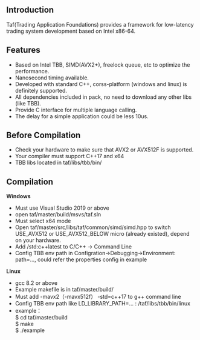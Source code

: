 ## Introduction
Taf(Trading Application Foundations) provides a framework for low-latency trading system development based on Intel x86-64.

## Features
* Based on Intel TBB, SIMD(AVX2+), freelock queue, etc to optimize the performance.
* Nanosecond timing available.
* Developed with standard C++, corss-platform (windows and linux) is definitely supported.
* All dependencies included in pack, no need to download any other libs (like TBB).
* Provide C interface for multiple language calling.
* The delay for a simple application could be less 10us.

## Before Compilation
* Check your hardware to make sure that AVX2 or AVX512F is supported.
* Your compiler must support C++17 and x64
* TBB libs located in taf/libs/tbb/bin/

## Compilation
**Windows**
  * Must use Visual Studio 2019 or above
  * open taf/master/build/msvs/taf.sln
  * Must select x64 mode
  * Open taf/master/src/libs/taf/common/simd/simd.hpp to switch USE_AVX512 or USE_AVX512_BELOW micro (already existed), depend on your hardware.
  * Add /std:c++latest to C/C++ -> Command Line
  * Config TBB env path in Configration->Debugging->Environment: path=..., could refer the properties config in example
  
**Linux**
  * gcc 8.2 or above
  * Example makefile is in taf/master/build/
  * Must add -mavx2（-mavx512f） -std=c++17 to g++ command line
  * Config TBB env path like LD_LIBRARY_PATH=... : /taf/libs/tbb/bin/linux
  * example：  
    $ cd taf/master/build  
    $ make  
    $ ./example
